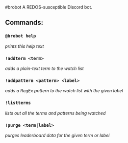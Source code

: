 #brobot
A REDOS-susceptible Discord bot.

## Commands:

### `@brobot help`

_prints this help text_

### `!addterm <term>`

_adds a plain-text term to the watch list_

### `!addpattern <pattern> <label>`

_adds a RegEx pattern to the watch list with the given label_

### `!listterms`

_lists out all the terms and patterns being watched_

### `!purge <term|label>`

_purges leaderboard data for the given term or label_
